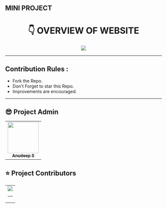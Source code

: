 ## MINI PROJECT


<h1 align="center"> 👇 OVERVIEW OF WEBSITE </h1>

<p align="center">
  <img style='border:2px solid #FFFFFF' src="/src/assets/datavis.gif">
</p>

---

## Contribution Rules :
- Fork the Repo.
- Don't Forget to star this Repo.
- Improvements are encouraged.

---

## 😎 Project Admin

<table>
  <tr>
<td align="center"><a href="https://github.com/Anudeep-313"><img src="https://avatars.githubusercontent.com/u/84098720?v=4" width="100px;" alt=""/><br /><sub><b>Anudeep S</b></sub></a></td>
  </tr>
</table>

## ⭐ Project Contributors
<table align="center">
<tr>
<td>
<a href="https://github.com/Anudeep-313/mini-project/graphs/contributors" align="center">
  <img src="https://contrib.rocks/image?repo=Anudeep-313/mini-project" /> 
</a>

---